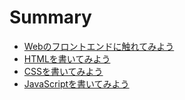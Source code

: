 # Summary
- [Webのフロントエンドに触れてみよう](README.md)
- [HTMLを書いてみよう](page-1.md)
- [CSSを書いてみよう](page-2.md)
- [JavaScriptを書いてみよう](page-3.md)

